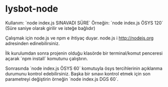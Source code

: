 # lysbot-node

Kullanım: ´node index.js SINAVADI SÜRE` 
Örneğin: ´node index.js ÖSYS 120´ (Süre saniye olarak girilir ve isteğe bağlıdır)

Çalışmak için node.js ve npm e ihtiyaç duyar.
node.js i http://nodejs.org adresinden edinebilirsiniz.

İlk kurulumdan sonra projenin olduğu klasörde bir terminal/komut penceresi açarak ´npm install´ komutunu çalıştırın.

Sonrasında ´node index.js ÖSYS 60´ komutuyla ösys tercihlerinin açıklanma durumunu kontrol edebilirsiniz.
Başka bir sınavı kontrol etmek için son parametreyi değiştirin örneğin ´node index.js DGS 60´.

